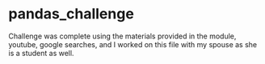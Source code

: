# pandas_challenge

Challenge was complete using the materials provided in the module, youtube, google searches, and I worked on this file with my spouse as she is a student as well.
